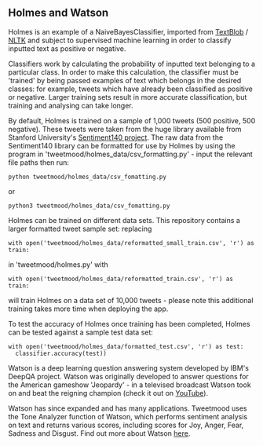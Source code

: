 ## Holmes and Watson

Holmes is an example of a NaiveBayesClassifier, imported from [TextBlob](https://textblob.readthedocs.io/en/dev/index.html#) / [NLTK](http://www.nltk.org/) and subject to supervised machine learning in order to classify inputted text as positive or negative.

Classifiers work by calculating the probability of inputted text belonging to a particular class.  In order to make this calculation, the classifier must be 'trained' by being passed examples of text which belongs in the desired classes: for example, tweets which have already been classified as positive or negative.  Larger training sets result in more accurate classification, but training and analysing can take longer.

By default, Holmes is trained on a sample of 1,000 tweets (500 positive, 500 negative).  These tweets were taken from the huge library available from Stanford University's [Sentiment140 project](http://help.sentiment140.com/for-students/).  The raw data from the Sentiment140 library can be formatted for use by Holmes by using the program in 'tweetmood/holmes_data/csv_formatting.py' - input the relevant file paths then run:
```
python tweetmood/holmes_data/csv_fomatting.py
```
or
```
python3 tweetmood/holmes_data/csv_fomatting.py
```

Holmes can be trained on different data sets.  This repository contains a larger formatted tweet sample set: replacing
```
with open('tweetmood/holmes_data/reformatted_small_train.csv', 'r') as train:
```
in 'tweetmood/holmes.py' with
```
with open('tweetmood/holmes_data/reformatted_train.csv', 'r') as train:
```
will train Holmes on a data set of 10,000 tweets - please note this additional training takes more time when deploying the app.

To test the accuracy of Holmes once training has been completed, Holmes can be tested against a sample test data set:
```
with open('tweetmood/holmes_data/formatted_test.csv', 'r') as test:
  classifier.accuracy(test))
```

Watson is a deep learning question answering system developed by IBM's DeepQA project. Watson was originally developed to answer questions for the American gameshow 'Jeopardy' - in a televised broadcast Watson took on and beat the reigning champion (check it out on [YouTube](https://www.youtube.com/watch?v=wZxq01DcvGA)).

Watson has since expanded and has many applications.  Tweetmood uses the Tone Analyzer function of Watson, which performs sentiment analysis on text and returns various scores, including scores for Joy, Anger, Fear, Sadness and Disgust.  Find out more about Watson [here](https://www.ibm.com/watson/).
